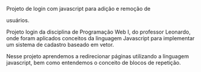 Projeto de login com javascript para adição e remoção de

usuários.




Projeto login da disciplina de Programação Web I, do professor Leonardo, onde foram aplicados conceitos da linguagem Javascript para implementar um sistema de cadastro baseado em vetor.




Nesse projeto aprendemos a redirecionar páginas utilizando a linguagem javascript, bem como entendemos o conceito de blocos de repetição.
